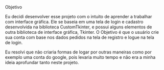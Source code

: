 Objetivo

Eu decidi desenvolver esse projeto com o intuito de aprender a trabalhar com interface gráfica. Ele se baseia em uma tela de login e cadastro desenvolvida na biblioteca CustomTkinter, e possui alguns elementos de outra biblioteca de interface gráfica, Tkinter. O Objetivo é que o usuário crie sua conta com base nos dados pedidos na tela de registro e logue na tela de login.

Eu resolvi que não criaria formas de logar por outras maneiras como por exemplo uma conta do google, pois levaria muito tempo e não era a minha ideia aprofundar tanto neste projeto.
